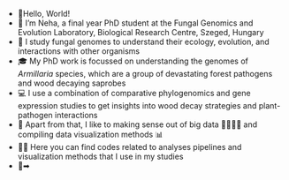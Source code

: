 - 💬Hello, World!
- 👋 I’m Neha, a final year PhD student at the Fungal Genomics and Evolution Laboratory, Biological Research Centre, Szeged, Hungary
- 👀 I study fungal genomes to understand their ecology, evolution, and interactions with other organisms
- 🎓 My PhD work is focussed on understanding the genomes of _Armillaria_ species, which are a group of devastating forest pathogens and wood decaying saprobes
- 💻 I use a combination of comparative phylogenomics and gene expression studies to get insights into wood decay strategies and plant-pathogen interactions
- 💞️ Apart from that, I like to making sense out of big data 👩‍🔬🔎🧬 and compiling data visualization methods 📊 
- 👩‍💻 Here you can find codes related to analyses pipelines and visualization methods that I use in my studies
- 💬➡
